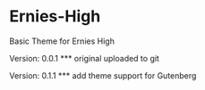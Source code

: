 # Ernies-High
Basic Theme for Ernies High


Version: 0.0.1 
*** original uploaded to git


Version: 0.1.1
*** add theme support for Gutenberg
